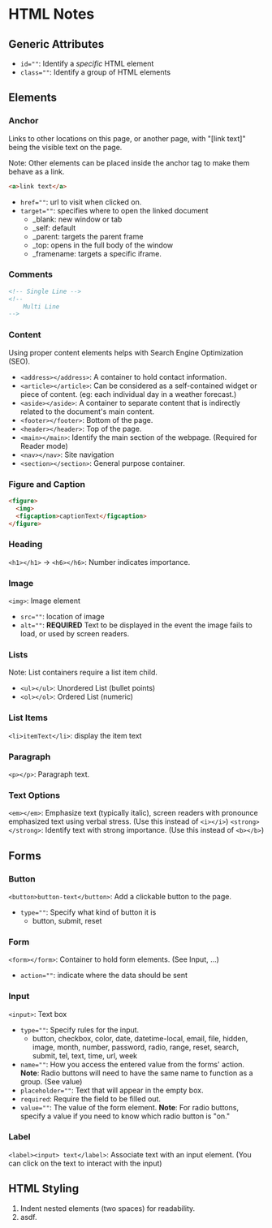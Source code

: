 # HTML Notes

## Generic Attributes

* `id=""`: Identify a *specific* HTML element
* `class=""`: Identify a group of HTML elements

## Elements

### Anchor

Links to other locations on this page, or another page, with "[link text]" being the visible text on the page.

Note: Other elements can be placed inside the anchor tag to make them behave as a link.

``` html
<a>link text</a>
```

* `href=""`: url to visit when clicked on.
* `target=""`: specifies where to open the linked document
  * _blank: new window or tab
  * _self: default
  * _parent: targets the parent frame
  * _top: opens in the full body of the window
  * _framename: targets a specific iframe.

### Comments

``` html
<!-- Single Line -->
<!-- 
    Multi Line
-->
```

### Content

Using proper content elements helps with Search Engine Optimization (SEO).

* `<address></address>`: A container to hold contact information.
* `<article></article>`: Can be considered as a self-contained widget or piece of content. (eg: each individual day in a weather forecast.)
* `<aside></aside>`: A container to separate content that is indirectly related to the document's main content.
* `<footer></footer>`: Bottom of the page.
* `<header></header>`: Top of the page.
* `<main></main>`: Identify the main section of the webpage. (Required for Reader mode)
* `<nav></nav>`: Site navigation
* `<section></section>`: General purpose container.

### Figure and Caption

``` html
<figure>
  <img>
  <figcaption>captionText</figcaption>
</figure>
```

### Heading

`<h1></h1>` -> `<h6></h6>`: Number indicates importance.

### Image

`<img>`: Image element

* `src=""`: location of image
* `alt=""`: **REQUIRED** Text to be displayed in the event the image fails to load, or used by screen readers.

### Lists

Note: List containers require a list item child.

* `<ul></ul>`: Unordered List (bullet points)
* `<ol></ol>`: Ordered List (numeric)

### List Items

`<li>itemText</li>`: display the item text

### Paragraph

`<p></p>`: Paragraph text.

### Text Options

`<em></em>`: Emphasize text (typically italic), screen readers with pronounce emphasized text using verbal stress. (Use this instead of `<i></i>`)
`<strong></strong>`: Identify text with strong importance. (Use this instead of `<b></b>`)

## Forms

### Button

`<button>button-text</button>`: Add a clickable button to the page.

* `type=""`: Specify what kind of button it is
  * button, submit, reset

### Form

`<form></form>`: Container to hold form elements. (See Input, ...)

* `action=""`: indicate where the data should be sent

### Input

`<input>`: Text box

* `type=""`: Specify rules for the input.
  * button, checkbox, color, date, datetime-local, email, file, hidden, image, month, number, password, radio, range, reset, search, submit, tel, text, time, url, week
* `name=""`: How you access the entered value from the forms' action. **Note**: Radio buttons will need to have the same name to function as a group. (See value)
* `placeholder=""`: Text that will appear in the empty box.
* `required`: Require the field to be filled out.
* `value=""`: The value of the form element. **Note**: For radio buttons, specify a value if you need to know which radio button is "on."

### Label

`<label><input> text</label>`: Associate text with an input element. (You can click on the text to interact with the input)


## HTML Styling

1. Indent nested elements (two spaces) for readability.
1. asdf.
